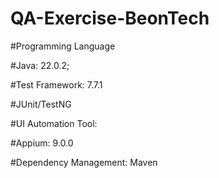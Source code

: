 # QA-Exercise-BeonTech

#Programming Language

#Java: 22.0.2;

#Test Framework: 7.7.1

#JUnit/TestNG

#UI Automation Tool:

#Appium: 9.0.0

#Dependency Management: Maven


